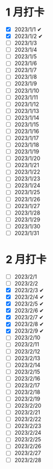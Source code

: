 # 1 月打卡

- [x] 2023/1/1 ✔
- [x] 2023/1/2 ✔
- [ ] 2023/1/3 
- [ ] 2023/1/4 
- [ ] 2023/1/5 
- [ ] 2023/1/6 
- [ ] 2023/1/7 
- [ ] 2023/1/8 
- [ ] 2023/1/9 
- [ ] 2023/1/10
- [ ] 2023/1/11
- [ ] 2023/1/12
- [ ] 2023/1/13
- [ ] 2023/1/14
- [ ] 2023/1/15
- [ ] 2023/1/16
- [ ] 2023/1/17
- [ ] 2023/1/18
- [ ] 2023/1/19
- [ ] 2023/1/20
- [ ] 2023/1/21
- [ ] 2023/1/22
- [ ] 2023/1/23
- [ ] 2023/1/24
- [ ] 2023/1/25
- [ ] 2023/1/26
- [ ] 2023/1/27
- [ ] 2023/1/28
- [ ] 2023/1/29
- [ ] 2023/1/30
- [ ] 2023/1/31

# 2 月打卡

- [ ] 2023/2/1
- [ ] 2023/2/2
- [x] 2023/2/3 ✔
- [x] 2023/2/4 ✔
- [x] 2023/2/5 ✔
- [x] 2023/2/6 ✔
- [x] 2023/2/7 ✔
- [x] 2023/2/8 ✔
- [x] 2023/2/9 ✔
- [ ] 2023/2/10
- [ ] 2023/2/11
- [ ] 2023/2/12
- [ ] 2023/2/13
- [ ] 2023/2/14
- [ ] 2023/2/15
- [ ] 2023/2/16
- [ ] 2023/2/17
- [ ] 2023/2/18
- [ ] 2023/2/19
- [ ] 2023/2/20
- [ ] 2023/2/21
- [ ] 2023/2/22
- [ ] 2023/2/23
- [ ] 2023/2/24
- [ ] 2023/2/25
- [ ] 2023/2/26
- [ ] 2023/2/27
- [ ] 2023/2/28
